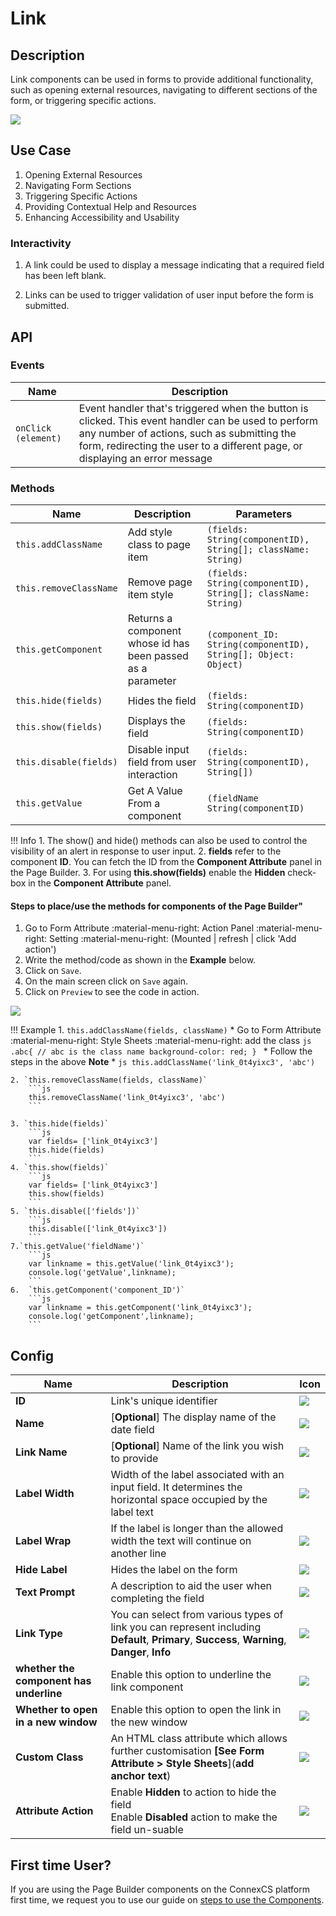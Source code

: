# Link

## Description

Link components can be used in forms to provide additional functionality, such as opening external resources, navigating to different sections of the form, or triggering specific actions.

<img src= "/apps/components/img/link.png">

## Use Case

1. Opening External Resources
2. Navigating Form Sections
3. Triggering Specific Actions
4. Providing Contextual Help and Resources
5. Enhancing Accessibility and Usability

### Interactivity

1. A link could be used to display a message indicating that a required field has been left blank.

2. Links can be used to trigger validation of user input before the form is submitted.

## API

### Events

| **Name**| **Description**|
|----------------------|---------------------------------------------------------------------|
| `onClick (element)`| Event handler that's triggered when the button is clicked. This event handler can be used to perform any number of actions, such as submitting the form, redirecting the user to a different page, or displaying an error message|

### Methods

| **Name**| **Description**|**Parameters**|
|----------------------|---------------------------------------------------------------------|----|
|`this.addClassName`|Add style class to page item|`(fields: String(componentID), String[]; className: String)`|
|`this.removeClassName`|Remove page item style|`(fields: String(componentID), String[]; className: String)`|
|`this.getComponent`|Returns a component whose id has been passed as a parameter|`(component_ID: String(componentID), String[]; Object: Object)`|
|`this.hide(fields)`|Hides the field|`(fields: String(componentID)`|
|`this.show(fields)`|Displays the field|`(fields: String(componentID)`|
| `this.disable(fields)`| Disable input field from user interaction|`(fields: String(componentID), String[])`|
|`this.getValue`|Get A Value From a component|`(fieldName String(componentID)`|

!!! Info
    1. The show() and hide() methods can also be used to control the visibility of an alert in response to user input.
    2. **fields** refer to the component **ID**. You can fetch the ID from the **Component Attribute** panel in the Page Builder.
    3. For using **this.show(fields)** enable the **Hidden** check-box in the **Component Attribute** panel.

#### Steps to place/use the methods for components of the Page Builder"

1. Go to Form Attribute :material-menu-right: Action Panel :material-menu-right: Setting :material-menu-right: (Mounted | refresh | click 'Add action')
2. Write the method/code as shown in the **Example** below.
3. Click on `Save`.
4. On the main screen click on `Save` again.
5. Click on `Preview` to see the code in action.
<img src= "/apps/components/img/alert1.png">

!!! Example
    1. `this.addClassName(fields, className)`
          * Go to Form Attribute :material-menu-right: Style Sheets :material-menu-right: add the class
            ```js
            .abc{ // abc is the class name
            background-color: red;
            }
            ```
          * Follow the steps in the above **Note**
          * ```js
            this.addClassName('link_0t4yixc3', 'abc')
            ```

    2. `this.removeClassName(fields, className)`
        ```js
        this.removeClassName('link_0t4yixc3', 'abc')
        ```
    
    3. `this.hide(fields)`
        ```js
        var fields= ['link_0t4yixc3']
        this.hide(fields)
        ```
    4. `this.show(fields)`
        ```js
        var fields= ['link_0t4yixc3']
        this.show(fields)
        ```
    5. `this.disable(['fields'])`
        ```js
        this.disable(['link_0t4yixc3'])
        ```
    7.`this.getValue('fieldName')`
        ```js
        var linkname = this.getValue('link_0t4yixc3');
        console.log('getValue',linkname);
        ```
    6.  `this.getComponent('component_ID')`
        ```js
        var linkname = this.getComponent('link_0t4yixc3');
        console.log('getComponent',linkname);
        ```

## Config

| **Name**|**Description**|**Icon**|
|---------------|----------------------------------------------------------------------------------------------------------------------------------------|-----------------------------------|
|**ID**| Link's unique identifier|<img src= "/apps/components/img/input_id.png">|
|**Name**| [**Optional**] The display name of the date field|<img src= "/apps/components/img/checkbox_name.png">|
|**Link Name**| [**Optional**] Name of the link you wish to provide|<img src= "/apps/components/img/link_linkname.png">|
|**Label Width**|Width of the label associated with an input field. It determines the horizontal space occupied by the label text|<img src= "/apps/components/img/input_labelwidth1.png">|
|**Label Wrap**| If the label is longer than the allowed width the text will continue on another line|<img src= "/apps/components/img/input_labelwrap1.png">|
|**Hide Label**| Hides the label on the form|<img src= "/apps/components/img/input_hidelabel.png">|
|**Text Prompt**| A description to aid the user when completing the field|<img src= "/apps/components/img/input_textprompt.png">|
|**Link Type**| You can select from various types of link you can represent including **Default**, **Primary**, **Success**, **Warning**, **Danger**, **Info**|<img src= "/apps/components/img/link_linktype.png">|
|**whether the component has underline**| Enable this option to underline the link component|<img src= "/apps/components/img/link_underline.png">|
|**Whether to open in a new window**| Enable this option to open the link in the new window|<img src= "/apps/components/img/link_newwindow.png">|
|**Custom Class**| An HTML class attribute which allows further customisation **[See Form Attribute > Style Sheets**](**add anchor text**)|<img src= "/apps/components/img/input_customclass.png">|
|**Attribute Action**| Enable **Hidden** to action to hide the field <br> Enable **Disabled** action to make the field un-suable|<img src= "/apps/components/img/link_attributeaction.png">|

## First time User?

If you are using the Page Builder components on the ConnexCS platform first time, we request you to use our guide on <a href="https://bani-appsection--connexcs-docs.netlify.app/apps/page-builder/#steps-to-use-components-in-the-page-builder" target="_blank">steps to use the Components</a>.